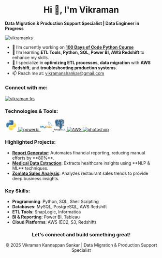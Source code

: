 <h1 align="center">Hi 👋, I'm Vikraman</h1>

**Data Migration & Production Support Specialist | Data Engineer in Progress**

<p align="left"> <img src="https://komarev.com/ghpvc/?username=vikramanks&label=Profile%20views&color=0e75b6&style=flat" alt="vikramanks" /> </p>

- 🔭 I’m currently working on [**100 Days of Code Python Course**](https://www.udemy.com/share/103J8C3@sT1rBEuab5y1QcrngWitgF0zEHNWbRKVEMj9v-RKVnIEbSB4m8-q4eX312PnYSLj/)
- 🌱 I’m learning **ETL Tools, Python, SQL, Power BI, AWS Redshift** to enhance my skills.
- 💼 I specialize in **optimizing ETL processes**, **data migration** with **AWS Redshift**, and **troubleshooting production systems**.
- 📫 Reach me at: 
  <a href="mailto:vikramanshankar@gmail.com">
    vikramanshankar@gmail.com
  </a>

<h3 align="left">Connect with me:</h3>
<p align="left">
<a href="https://linkedin.com/in/vikraman-ks" target="blank"><img align="center" src="https://raw.githubusercontent.com/rahuldkjain/github-profile-readme-generator/master/src/images/icons/Social/linked-in-alt.svg" alt="vikraman-ks" height="30" width="40" /></a>
</p>

<h3 align="left">Technologies & Tools:</h3>
<p align="left"> 
  <a href="https://www.python.org" target="_blank" rel="noreferrer"> <img src="https://raw.githubusercontent.com/devicons/devicon/master/icons/python/python-original.svg" alt="python" width="40" height="40"/> </a>
  <a href="https://powerbi.microsoft.com/en-au/" target="_blank" rel="noreferrer"> <img src="https://upload.wikimedia.org/wikipedia/commons/c/cf/New_Power_BI_Logo.svg" alt="powerbi" width="40" height="40"/> </a>
  <a href="https://www.mysql.com/" target="_blank" rel="noreferrer"> <img src="https://raw.githubusercontent.com/devicons/devicon/master/icons/mysql/mysql-original-wordmark.svg" alt="mysql" width="40" height="40"/> </a>
  <a href="https://www.postgresql.org" target="_blank" rel="noreferrer"> <img src="https://raw.githubusercontent.com/devicons/devicon/master/icons/postgresql/postgresql-original-wordmark.svg" alt="postgresql" width="40" height="40"/> </a>
  <a href="https://www.amazon.com/webservices" target="_blank" rel="noreferrer"> 
    <img src="https://upload.wikimedia.org/wikipedia/commons/1/1e/Amazon_Web_Services_Logo.svg" alt="AWS" width="40" height="40"/>
  </a>
  <a href="https://www.adobe.com/in/products/photoshop.html" target="_blank" rel="noreferrer"> <img src="https://upload.wikimedia.org/wikipedia/commons/a/af/Adobe_Photoshop_CC_icon.svg" alt="photoshop" width="40" height="40"/> </a>
</p>

<h3 align="left">Highlighted Projects:</h3>
<ul>
  <li><strong><a href="https://github.com/VikramanKS/Projects/tree/main/Report%20Generator">Report Generator</a></strong>: Automates financial reporting, reducing manual efforts by **80%**.</li>
  <li><strong><a href="https://github.com/vikramanks/Projects/tree/main/medical_data_extraction">Medical Data Extraction</a></strong>: Extracts healthcare insights using **NLP & ML** techniques.</li>
  <li><strong><a href="https://drive.google.com/file/d/1QkD9QOMyx0DjZNpwxqIZ7P2EJP9KSuM1/view">Zomato Sales Analysis</a></strong>: Analyzes restaurant sales trends to provide deep business insights.</li>
</ul>

<h3 align="left">Key Skills:</h3>
<ul>
  <li><strong>Programming</strong>: Python, SQL, Shell Scripting</li>
  <li><strong>Databases</strong>: MySQL, PostgreSQL, AWS Redshift</li>
  <li><strong>ETL Tools</strong>: SnapLogic, Informatica</li>
  <li><strong>BI & Reporting</strong>: Power BI, Tableau</li>
  <li><strong>Cloud Platforms</strong>: AWS (EC2, S3, Redshift)</li>
</ul>

<h3 align="center">Let's connect and build something great!</h3>

<p align="center">&copy; 2025 Vikraman Kannappan Sankar | Data Migration & Production Support Specialist</p>
